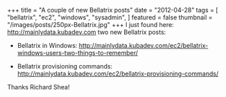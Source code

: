 +++
title = "A couple of new Bellatrix posts"
date = "2012-04-28"
tags = [
    "bellatrix",
    "ec2",
    "windows",
    "sysadmin",
]
featured = false
thumbnail = "/images/posts/250px-Bellatrix.jpg"
+++
I just found here: http://mainlydata.kubadev.com two new Bellatrix posts:

* Bellatrix in Windows: http://mainlydata.kubadev.com/ec2/bellatrix-windows-users-two-things-to-remember/

* Bellatrix provisioning commands: http://mainlydata.kubadev.com/ec2/bellatrix-provisioning-commands/

Thanks Richard Shea!